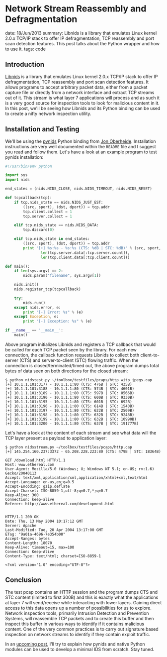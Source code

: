 Network Stream Reassembly and Defragmentation
=============================================
date: 18/Jun/2013
summary: Libnids is a library that emulates Linux kernel 2.0.x TCP/IP stack to offer IP defragmentation, TCP reassembly and port scan detection features. This post talks about the Python wrapper and how to use it.
tags: code

## Introduction

[Libnids](http://libnids.sourceforge.net/) is a library that emulates Linux kernel 2.0.x TCP/IP stack to offer IP defragmentation, TCP reassembly and port scan detection features. It allows programs to accept arbitrary packet data, either from a packet capture file or directly from a network interface and extract TCP streams out of it. This stream is what layer 7 applications will process and as such it is a very good source for inspection tools to look for malicious content in it. In this post, we'll be seeing how Libnids and its Python binding can be used to create a nifty network inspection utility.

## Installation and Testing

We'll be using the [pynids](https://jon.oberheide.org/pynids/) Python binding from [Jon Oberheide](https://jon.oberheide.org/). Installation instructions are very well documented within the `README` file and I suggest you read and follow them. Let's have a look at an example program to test pynids installation:

```python
#!/usr/bin/env python

import sys
import nids

end_states = (nids.NIDS_CLOSE, nids.NIDS_TIMEOUT, nids.NIDS_RESET)

def tcpcallback(tcp):
    if tcp.nids_state == nids.NIDS_JUST_EST:
        ((src, sport), (dst, dport)) = tcp.addr
        tcp.client.collect = 1
        tcp.server.collect = 1

    elif tcp.nids_state == nids.NIDS_DATA:
        tcp.discard(0)

    elif tcp.nids_state in end_states:
        ((src, sport), (dst, dport)) = tcp.addr
        print "[+] %s:%s - %s:%s (CTS: %dB | STC: %dB)" % (src, sport, dst, dport,
                len(tcp.server.data[:tcp.server.count]),
                len(tcp.client.data[:tcp.client.count]))

def main():
    if len(sys.argv) == 2:
        nids.param("filename", sys.argv[1])

    nids.init()
    nids.register_tcp(tcpcallback)

    try:
        nids.run()
    except nids.error, e:
        print "[-] Error: %s" % (e)
    except Exception, e:
        print "[-] Exception: %s" % (e)

if __name__ == '__main__':
    main()
```

Above program initializes Libnids and registers a TCP callback that would be called for each TCP packet seen by the library. For each new connection, the callback function requests Libnids to collect both client-to-server (CTS) and server-to-client (STC) flowing traffic. When the connection is closed/terminated/timed out, the above program dumps total bytes of data seen on both directions for the closed stream:

```
$ python nidstest.py ~/toolbox/testfiles/pcaps/http_witp_jpegs.cap
[+] 10.1.1.101:3177 - 10.1.1.1:80 (CTS: 476B | STC: 435B)
[+] 10.1.1.101:3188 - 10.1.1.1:80 (CTS: 574B | STC: 4601B)
[+] 10.1.1.101:3189 - 10.1.1.1:80 (CTS: 597B | STC: 8566B)
[+] 10.1.1.101:3190 - 10.1.1.1:80 (CTS: 600B | STC: 9330B)
[+] 10.1.1.101:3195 - 10.1.1.1:80 (CTS: 601B | STC: 692B)
[+] 10.1.1.101:3196 - 10.1.1.1:80 (CTS: 614B | STC: 1540B)
[+] 10.1.1.101:3197 - 10.1.1.1:80 (CTS: 622B | STC: 2509B)
[+] 10.1.1.101:3198 - 10.1.1.1:80 (CTS: 632B | STC: 9248B)
[+] 10.1.1.101:3199 - 10.1.1.1:80 (CTS: 632B | STC: 10990B)
[+] 10.1.1.101:3200 - 10.1.1.1:80 (CTS: 637B | STC: 191777B)
```

Let's have a look at the content of each stream and see what data will the TCP layer present as payload to application layer:

```
$ python nidsstream.py ~/toolbox/testfiles/pcaps/http.cap
[+] 145.254.160.237:3372 - 65.208.228.223:80 (CTS: 479B | STC: 18364B)

GET /download.html HTTP/1.1
Host: www.ethereal.com
User-Agent: Mozilla/5.0 (Windows; U; Windows NT 5.1; en-US; rv:1.6) Gecko/20040113
Accept: text/xml,application/xml,application/xhtml+xml,text/html
Accept-Language: en-us,en;q=0.5
Accept-Encoding: gzip,deflate
Accept-Charset: ISO-8859-1,utf-8;q=0.7,*;q=0.7
Keep-Alive: 300
Connection: keep-alive
Referer: http://www.ethereal.com/development.html


HTTP/1.1 200 OK
Date: Thu, 13 May 2004 10:17:12 GMT
Server: Apache
Last-Modified: Tue, 20 Apr 2004 13:17:00 GMT
ETag: "9a01a-4696-7e354b00"
Accept-Ranges: bytes
Content-Length: 18070
Keep-Alive: timeout=15, max=100
Connection: Keep-Alive
Content-Type: text/html; charset=ISO-8859-1

<?xml version="1.0" encoding="UTF-8"?>
```

## Conclusion

The test pcap contains an HTTP session and the program dumps CTS and STC content (limited to first 300B) and this is exactly what the applications at layer 7 will send/receive while interacting with lower layers. Gaining direct access to this data opens up a number of possibilities for us to explore. Network inspection tools, primarily Intrusion Detection and Prevention Systems, will reassemble TCP packets and to create this buffer and then inspect this buffer in various ways to identify if it contains malicious content. One of the very common practices is to carry out signature based inspection on network streams to identify if they contain exploit traffic.

In an [upcoming post](https://7h3ram.github.io/posts/20130915_libnids-python-ids.html), I'll try to explain how pynids and native Python modules can be used to develop a minimal IDS from scratch. Stay tuned.
